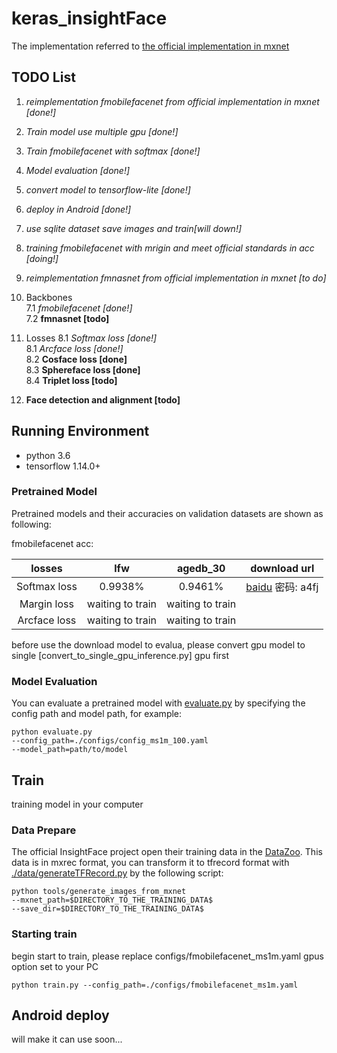 # keras_insightFace

The implementation referred to [the official implementation in mxnet](https://github.com/deepinsight/insightface)

## TODO List

1. *reimplementation fmobilefacenet from official implementation in mxnet [done!]*
2. *Train model use multiple gpu [done!]*
2. *Train fmobilefacenet with softmax [done!]*
3. *Model evaluation [done!]*
4. *convert model to tensorflow-lite [done!]*
4. *deploy in Android [done!]*
5. *use sqlite dataset save images and train[will down!]*
6. *training fmobilefacenet with mrigin and meet official standards in acc [doing!]*
7. *reimplementation fmnasnet from official implementation in mxnet [to do]*

7. Backbones    
   7.1 *fmobilefacenet [done!]*    
   7.2 **fmnasnet [todo]**    
8. Losses
   8.1 *Softmax loss [done!]*    
   8.1 *Arcface loss [done!]*    
   8.2 **Cosface loss [done]**    
   8.3 **Sphereface loss [done]**    
   8.4 **Triplet loss [todo]**
9.  **Face detection and alignment [todo]**

## Running Environment

- python 3.6 
- tensorflow 1.14.0+


### Pretrained Model

Pretrained models and their accuracies on validation datasets are shown as following:

fmobilefacenet acc:

|losses|lfw|agedb_30|download url|
|:----:|:----:|:----:|:----:|
|Softmax loss|0.9938%|0.9461%|[baidu](https://pan.baidu.com/s/1NHkQ3WhvHTotyVnfCX_rJw) 密码: a4fj|
|Margin loss|waiting to train|waiting to train||
|Arcface loss|waiting to train|waiting to train||

before use the download model to evalua, please convert gpu model to single [convert_to_single_gpu_inference.py] gpu first 

### Model Evaluation

You can evaluate a pretrained model with [evaluate.py](https://github.com/luckycallor/InsightFace-tensorflow/blob/master/evaluate.py) by specifying the config path and model path, for example:

```
python evaluate.py 
--config_path=./configs/config_ms1m_100.yaml 
--model_path=path/to/model
```

## Train

training model in your computer

### Data Prepare

The official InsightFace project open their training data in the [DataZoo](https://github.com/deepinsight/insightface/wiki/Dataset-Zoo). This data is in mxrec format, you can transform it to tfrecord format with [./data/generateTFRecord.py](https://github.com/luckycallor/InsightFace-tensorflow/blob/master/data/generateTFRecord.py) by the following script:

```
python tools/generate_images_from_mxnet 
--mxnet_path=$DIRECTORY_TO_THE_TRAINING_DATA$
--save_dir=$DIRECTORY_TO_THE_TRAINING_DATA$
```

### Starting train

begin start to train, please replace configs/fmobilefacenet_ms1m.yaml gpus option set to your PC

```
python train.py --config_path=./configs/fmobilefacenet_ms1m.yaml
```


## Android deploy 

will make it can use soon...